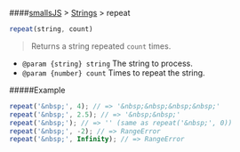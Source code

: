 ####[smallsJS](../../) > [Strings](../) > repeat
```js
repeat(string, count)
```

> Returns a string repeated <code>count</code> times.

- <code>@param {string} string</code> The string to process.
- <code>@param {number} count</code> Times to repeat the string.

#####Example
```js
repeat('&nbsp;', 4); // => '&nbsp;&nbsp;&nbsp;&nbsp;'
repeat('&nbsp;', 2.5); // => '&nbsp;&nbsp;'
repeat('&nbsp;'); // => '' (same as repeat('&nbsp;', 0))
repeat('&nbsp;', -2); // => RangeError
repeat('&nbsp;', Infinity); // => RangeError
```